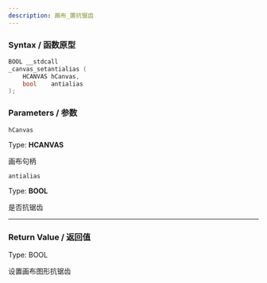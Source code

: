 ```yaml
---
description: 画布_置抗锯齿
---
```


### Syntax / 函数原型

```C++
BOOL __stdcall 
_canvas_setantialias (
    HCANVAS hCanvas,
    bool    antialias
);
```


### Parameters / 参数

`hCanvas`

Type: **HCANVAS**

画布句柄

`antialias`

Type: **BOOL**

是否抗锯齿

---

### Return Value / 返回值

Type: BOOL

设置画布图形抗锯齿